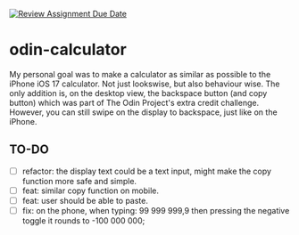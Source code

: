 [![Review Assignment Due Date](https://classroom.github.com/assets/deadline-readme-button-22041afd0340ce965d47ae6ef1cefeee28c7c493a6346c4f15d667ab976d596c.svg)](https://classroom.github.com/a/Z1Tev64H)

# odin-calculator

My personal goal was to make a calculator as similar as possible to the iPhone iOS 17 calculator. Not just lookswise, but also behaviour wise. The only addition is, on the desktop view, the backspace button (and copy button) which was part of The Odin Project's extra credit challenge. However, you can still swipe on the display to backspace, just like on the iPhone.

## TO-DO

- [ ] refactor: the display text could be a text input, might make the copy function more safe and simple.
- [ ] feat: similar copy function on mobile.
- [ ] feat: user should be able to paste.
- [ ] fix: on the phone, when typing: 99 999 999,9 then pressing the negative toggle it rounds to -100 000 000;
